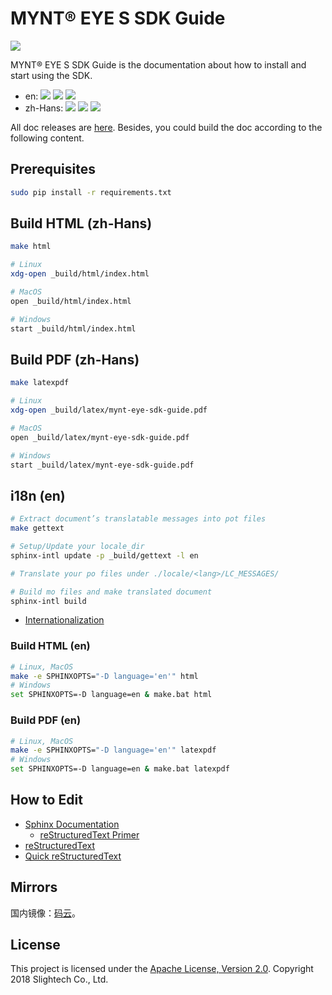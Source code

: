 # MYNT® EYE S SDK Guide

[![](https://img.shields.io/badge/MYNT%20EYE%20S%20SDK%20Guide-2.3.1-brightgreen.svg?style=flat)](https://github.com/slightech/MYNT-EYE-S-SDK-Guide)

MYNT® EYE S SDK Guide is the documentation about how to install and start using the SDK.

* en: [![](https://img.shields.io/badge/Download-PDF-blue.svg?style=flat)](https://github.com/slightech/MYNT-EYE-S-SDK-Guide/files/2893975/mynt-eye-s-sdk-guide-2.3.1-en.pdf) [![](https://img.shields.io/badge/Download-HTML-blue.svg?style=flat)](https://github.com/slightech/MYNT-EYE-S-SDK-Guide/files/2893996/mynt-eye-s-sdk-guide-2.3.1-en.zip) [![](https://img.shields.io/badge/Online-HTML-blue.svg?style=flat)](https://slightech.github.io/MYNT-EYE-S-SDK-Guide/)
* zh-Hans: [![](https://img.shields.io/badge/Download-PDF-blue.svg?style=flat)](https://github.com/slightech/MYNT-EYE-S-SDK-Guide/files/2893997/mynt-eye-s-sdk-guide-2.3.1-zh-Hans.pdf) [![](https://img.shields.io/badge/Download-HTML-blue.svg?style=flat)](https://github.com/slightech/MYNT-EYE-S-SDK-Guide/files/2893999/mynt-eye-s-sdk-guide-2.3.1-zh-Hans.zip) [![](https://img.shields.io/badge/Online-HTML-blue.svg?style=flat)](http://doc.myntai.com/resource/api/mynt-eye-s-sdk-apidoc-2.3.1-zh-Hans/mynt-eye-s-sdk-apidoc-2.3.1-zh-Hans/index.html)

All doc releases are [here](https://github.com/slightech/MYNT-EYE-S-SDK-Guide/releases). Besides, you could build the doc according to the following content.

## Prerequisites

```bash
sudo pip install -r requirements.txt
```

## Build HTML (zh-Hans)

```bash
make html

# Linux
xdg-open _build/html/index.html

# MacOS
open _build/html/index.html

# Windows
start _build/html/index.html
```

## Build PDF (zh-Hans)

```bash
make latexpdf

# Linux
xdg-open _build/latex/mynt-eye-sdk-guide.pdf

# MacOS
open _build/latex/mynt-eye-sdk-guide.pdf

# Windows
start _build/latex/mynt-eye-sdk-guide.pdf
```

## i18n (en)

```bash
# Extract document’s translatable messages into pot files
make gettext

# Setup/Update your locale_dir
sphinx-intl update -p _build/gettext -l en

# Translate your po files under ./locale/<lang>/LC_MESSAGES/

# Build mo files and make translated document
sphinx-intl build
```

* [Internationalization](http://www.sphinx-doc.org/en/master/intl.html)

### Build HTML (en)

```bash
# Linux, MacOS
make -e SPHINXOPTS="-D language='en'" html
# Windows
set SPHINXOPTS=-D language=en & make.bat html
```

### Build PDF (en)

```bash
# Linux, MacOS
make -e SPHINXOPTS="-D language='en'" latexpdf
# Windows
set SPHINXOPTS=-D language=en & make.bat latexpdf
```

## How to Edit

* [Sphinx Documentation](http://www.sphinx-doc.org/en/stable/contents.html)
  * [reStructuredText Primer](http://www.sphinx-doc.org/en/stable/rest.html)
* [reStructuredText](http://docutils.sourceforge.net/rst.html)
* [Quick reStructuredText](http://docutils.sourceforge.net/docs/user/rst/quickref.html)

## Mirrors

国内镜像：[码云](https://gitee.com/mynt/MYNT-EYE-S-SDK-Guide)。

## License

This project is licensed under the [Apache License, Version 2.0](LICENSE). Copyright 2018 Slightech Co., Ltd.
